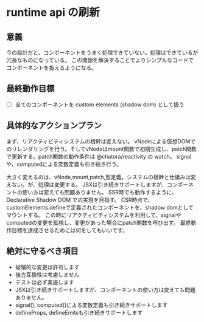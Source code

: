 # runtime api の刷新

## 意義
今の設計だと、コンポーネントをうまく処理できていない。処理はできているが冗長なものになっている。
この問題を解決することでよりシンプルなコードでコンポーネントを扱えるようになる。

## 最終動作目標
- [ ] 全てのコンポーネントを custom elements (shadow dom) として扱う

## 具体的なアクションプラン
まず、リアクティビティシステムの根幹は変えない。
vNodeによる仮想DOMでのリレンダリングを行う。そしてvNodeはmount関数で初期生成し、patch関数で更新する。patch関数の動作条件は @chatora/reactivity の watch。
signalや、computedによる変数定義も引き続き行う。

大きく変えるのは、vNode,mount,patch,型定義。システムの根幹と仕組みは変えない。が、処理は変更する。
JSXは引き続きサポートしますが、コンポーネントの使い方は変えても問題ありません。
SSR時でも動作するように、Declarative Shadow DOM での実現を目指す。
CSR時点で、customElements.defineで定義されたコンポーネントを、shadow domとしてマウントする。
この時にリアクティビティシステムを利用して、signalやcomputedの変更を監視し、変更があった場合にpatch関数を呼び出す。
最終動作目標を達成させるためには何をしてもいいです。

## 絶対に守るべき項目
- 破壊的な変更は許可します
- 後方互換性は考慮しません
- テストは必ず実施します
- JSXは引き続きサポートしますが、コンポーネントの使い方は変えても問題ありません。
- signal(), computed()による変数定義も引き続きサポートします
- defineProps, defineEmitsも引き続きサポートします

